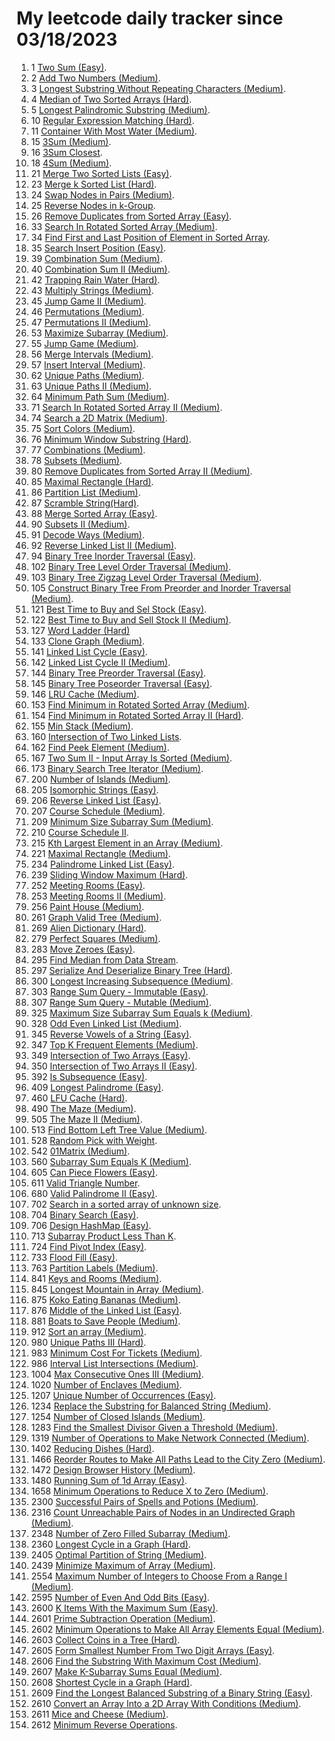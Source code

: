 # My leetcode daily tracker since 03/18/2023
1. 1 [Two Sum (Easy)](https://github.com/calebhuangsea/Leetcode/tree/main/leetcode/src/E1TwoSum).
2. 2 [Add Two Numbers (Medium)](https://github.com/calebhuangsea/Leetcode/tree/main/leetcode/src/M2AddTwoNumbers).
3. 3 [Longest Substring Without Repeating Characters (Medium)](https://github.com/calebhuangsea/Leetcode/tree/main/leetcode/src/M3LongestSubstringWithoutRepeatingCharacters).
4. 4 [Median of Two Sorted Arrays (Hard)](https://github.com/calebhuangsea/Leetcode/tree/main/leetcode/src/H4MedianOfTwoSortedArrays).
5. 5 [Longest Palindromic Substring (Medium)](https://github.com/calebhuangsea/Leetcode/tree/main/leetcode/src/M5LongestPalindromicSubstring).
6. 10 [Regular Expression Matching (Hard)](https://github.com/calebhuangsea/Leetcode/tree/main/leetcode/src/H10RegularExpressionMatching).
7. 11 [Container With Most Water (Medium)](https://github.com/calebhuangsea/Leetcode/tree/main/leetcode/src/M11ContainerWithMostWater).
8. 15 [3Sum (Medium)](https://github.com/calebhuangsea/Leetcode/tree/main/leetcode/src/M15_3Sum).
9. 16 [3Sum Closest](https://github.com/calebhuangsea/Leetcode/tree/main/leetcode/src/M16_3SumClosest).
10. 18 [4Sum (Medium)](https://github.com/calebhuangsea/Leetcode/tree/main/leetcode/src/M18_4Sum).
11. 21 [Merge Two Sorted Lists (Easy)](https://github.com/calebhuangsea/Leetcode/tree/main/leetcode/src/E21MergeTwoSortedLists).
12. 23 [Merge k Sorted List (Hard)](https://github.com/calebhuangsea/Leetcode/tree/main/leetcode/src/H23MergeKSortedLists).
13. 24 [Swap Nodes in Pairs (Medium)](https://github.com/calebhuangsea/Leetcode/tree/main/leetcode/src/M24SwapNodesInPairs).
14. 25 [Reverse Nodes in k-Group](https://github.com/calebhuangsea/Leetcode/tree/main/leetcode/src/H25ReverseNodesInK_Groups).
15. 26 [Remove Duplicates from Sorted Array (Easy)](https://github.com/calebhuangsea/Leetcode/tree/main/leetcode/src/E26RemoveDuplicatesFromSortedArray).
16. 33 [Search In Rotated Sorted Array (Medium)](https://github.com/calebhuangsea/Leetcode/tree/main/leetcode/src/M33SearchInRotatedSortedArray).
17. 34 [Find First and Last Position of Element in Sorted Array](https://github.com/calebhuangsea/Leetcode/tree/main/leetcode/src/M34FindFirstAndLastPostionOfElementInSortedArray).
18. 35 [Search Insert Position (Easy)](https://github.com/calebhuangsea/Leetcode/tree/main/leetcode/src/E35SearchInsertPosition).
19. 39 [Combination Sum (Medium)](https://github.com/calebhuangsea/Leetcode/tree/main/leetcode/src/M39CombinationSum).
20. 40 [Combination Sum II (Medium)](https://github.com/calebhuangsea/Leetcode/tree/main/leetcode/src/M40CombinationSumII).
21. 42 [Trapping Rain Water (Hard)](https://github.com/calebhuangsea/Leetcode/tree/main/leetcode/src/H42TrappingRainWater).
22. 43 [Multiply Strings (Medium)](https://github.com/calebhuangsea/Leetcode/tree/main/leetcode/src/M43MultiplyStrings).
23. 45 [Jump Game II (Medium)](https://github.com/calebhuangsea/Leetcode/tree/main/leetcode/src/M45JumpGameII).
24. 46 [Permutations (Medium)](https://github.com/calebhuangsea/Leetcode/tree/main/leetcode/src/M46Permutations).
25. 47 [Permutations II (Medium)](https://github.com/calebhuangsea/Leetcode/tree/main/leetcode/src/M47PermutationsII).
26. 53 [Maximize Subarray (Medium)](https://github.com/calebhuangsea/Leetcode/tree/main/leetcode/src/M53MaximumSubarray).
27. 55 [Jump Game (Medium)](https://github.com/calebhuangsea/Leetcode/tree/main/leetcode/src/M55JumpGame).
28. 56 [Merge Intervals (Medium)](https://github.com/calebhuangsea/Leetcode/tree/main/leetcode/src/M56MergeIntervals).
29. 57 [Insert Interval (Medium)](https://github.com/calebhuangsea/Leetcode/tree/main/leetcode/src/M57InsertInterval).
30. 62 [Unique Paths (Medium)](https://github.com/calebhuangsea/Leetcode/tree/main/leetcode/src/M62UniquePaths).
31. 63 [Unique Paths II (Medium)](https://github.com/calebhuangsea/Leetcode/tree/main/leetcode/src/M63UniquePathsII).
32. 64 [Minimum Path Sum (Medium)](https://github.com/calebhuangsea/Leetcode/tree/main/leetcode/src/M64MinimumPathSum).
33. 71 [Search In Rotated Sorted Array II (Medium)](https://github.com/calebhuangsea/Leetcode/tree/main/leetcode/src/M71SearchInRotatedSortedArrayII).
34. 74 [Search a 2D Matrix (Medium)](https://github.com/calebhuangsea/Leetcode/tree/main/leetcode/src/M74SearchA2DMatrix).
35. 75 [Sort Colors (Medium)](https://github.com/calebhuangsea/Leetcode/tree/main/leetcode/src/M75SortColors).
36. 76 [Minimum Window Substring (Hard)](https://github.com/calebhuangsea/Leetcode/tree/main/leetcode/src/H76MinimumWindowSubstring).
37. 77 [Combinations (Medium)](https://github.com/calebhuangsea/Leetcode/tree/main/leetcode/src/M77Combinations).
38. 78 [Subsets (Medium)](https://github.com/calebhuangsea/Leetcode/tree/main/leetcode/src/M78Subsets).
39. 80 [Remove Duplicates from Sorted Array II (Medium)](https://github.com/calebhuangsea/Leetcode/tree/main/leetcode/src/M80RemoveDuplicatedFromSortedArrayII).
40. 85 [Maximal Rectangle (Hard)](https://github.com/calebhuangsea/Leetcode/tree/main/leetcode/src/H85MaximalRectangle).
41. 86 [Partition List (Medium)](https://github.com/calebhuangsea/Leetcode/tree/main/leetcode/src/MPartitionList).
42. 87 [Scramble String(Hard)](https://github.com/calebhuangsea/Leetcode/tree/main/leetcode/src/H87ScrambleString).
43. 88 [Merge Sorted Array (Easy)](https://github.com/calebhuangsea/Leetcode/tree/main/leetcode/src/E88MergeSodtedArray).
44. 90 [Subsets II (Medium)](https://github.com/calebhuangsea/Leetcode/tree/main/leetcode/src/M90SubsetsII).
45. 91 [Decode Ways (Medium)](https://github.com/calebhuangsea/Leetcode/tree/main/leetcode/src/M91DecodeWays).
46. 92 [Reverse Linked List II (Medium)](https://github.com/calebhuangsea/Leetcode/tree/main/leetcode/src/M92ReverseLinkedListII).
47. 94 [Binary Tree Inorder Traversal (Easy)](https://github.com/calebhuangsea/Leetcode/tree/main/leetcode/src/E94BinaryTreeInorderTraversal).
48. 102 [Binary Tree Level Order Traversal (Medium)](https://github.com/calebhuangsea/Leetcode/tree/main/leetcode/src/M102BinaryTreeLevelOrderTraversal).
49. 103 [Binary Tree Zigzag Level Order Traversal (Medium)](https://github.com/calebhuangsea/Leetcode/tree/main/leetcode/src/M103BinaryTreeZigzagLevelOrderTraversal).
50. 105 [Construct Binary Tree From Preorder and Inorder Traversal (Medium)](https://github.com/calebhuangsea/Leetcode/tree/main/leetcode/src/M105ConstructBinaryTreeFromPreorderAndInorderTraversal).
51. 121 [Best Time to Buy and Sel Stock (Easy)](https://github.com/calebhuangsea/Leetcode/tree/main/leetcode/src/E121BestTimeToBuyAndSellStock).
52. 122 [Best Time to Buy and Sell Stock II (Medium)](https://github.com/calebhuangsea/Leetcode/tree/main/leetcode/src/M122BestTimeToBuyAndSellStockII).
53. 127 [Word Ladder (Hard)](https://github.com/calebhuangsea/Leetcode/tree/main/leetcode/src/H127WordLadder)
54. 133 [Clone Graph (Medium)](https://github.com/calebhuangsea/Leetcode/tree/main/leetcode/src/M133CloneGraph).
55. 141 [Linked List Cycle (Easy)](https://github.com/calebhuangsea/Leetcode/tree/main/leetcode/src/E141LinkedListCycle).
56. 142 [Linked List Cycle II (Medium)](https://github.com/calebhuangsea/Leetcode/tree/main/leetcode/src/M142LinkedListCycleII).
57. 144 [Binary Tree Preorder Traversal (Easy)](https://github.com/calebhuangsea/Leetcode/tree/main/leetcode/src/E144BinaryTreePreorderTraversal).
58. 145 [Binary Tree Poseorder Traversal (Easy)](https://github.com/calebhuangsea/Leetcode/tree/main/leetcode/src/E145BinaryTreePostorderTraversal).
59. 146 [LRU Cache (Medium)](https://github.com/calebhuangsea/Leetcode/tree/main/leetcode/src/MLRUCache).
60. 153 [Find Minimum in Rotated Sorted Array (Medium)](https://github.com/calebhuangsea/Leetcode/tree/main/leetcode/src/M153FindMinimuminRotatedSortedArray).
61. 154 [Find Minimum in Rotated Sorted Array II (Hard)](https://github.com/calebhuangsea/Leetcode/tree/main/leetcode/src/H154FindMinimumInRotatedSortedArrayII).
62. 155 [Min Stack (Medium)](https://github.com/calebhuangsea/Leetcode/tree/main/leetcode/src/M155MinStack).
63. 160 [Intersection of Two Linked Lists](https://github.com/calebhuangsea/Leetcode/tree/main/leetcode/src/E160IntersectionOfTwoLinkedLists).
64. 162 [Find Peek Element (Medium)](https://github.com/calebhuangsea/Leetcode/tree/main/leetcode/src/M162FindPeekElement).
65. 167 [Two Sum II - Input Array Is Sorted (Medium)](https://github.com/calebhuangsea/Leetcode/tree/main/leetcode/src/M167TwoSumIIInputArrayIsSorted).
66. 173 [Binary Search Tree Iterator (Medium)](https://github.com/calebhuangsea/Leetcode/tree/main/leetcode/src/M173BinarySearchTreeIterator).
67. 200 [Number of Islands (Medium)](https://github.com/calebhuangsea/Leetcode/tree/main/leetcode/src/M200NumberOfIslands).
68. 205 [Isomorphic Strings (Easy)](https://github.com/calebhuangsea/Leetcode/tree/main/leetcode/src/E205IsomorphicStrings).
69. 206 [Reverse Linked List (Easy)](https://github.com/calebhuangsea/Leetcode/tree/main/leetcode/src/E206ReverseLinkedList).
70. 207 [Course Schedule (Medium)](https://github.com/calebhuangsea/Leetcode/tree/main/leetcode/src/M207CourseSchedule).
71. 209 [Minimum Size Subarray Sum (Medium)](https://github.com/calebhuangsea/Leetcode/tree/main/leetcode/src/M209MinimumSizeSubarraySum).
72. 210 [Course Schedule II](https://github.com/calebhuangsea/Leetcode/tree/main/leetcode/src/M210CourseScheduleII).
73. 215 [Kth Largest Element in an Array (Medium)](https://github.com/calebhuangsea/Leetcode/tree/main/leetcode/src/M215KthLargestElementInAnArray).
74. 221 [Maximal Rectangle (Medium)](https://github.com/calebhuangsea/Leetcode/tree/main/leetcode/src/M221MaximalRectangle).
75. 234 [Palindrome Linked List (Easy)](https://github.com/calebhuangsea/Leetcode/tree/main/leetcode/src/E234PalindromeLinkedList).
76. 239 [Sliding Window Maximum (Hard)](https://github.com/calebhuangsea/Leetcode/tree/main/leetcode/src/H239SlidingWindowMaximum).
77. 252 [Meeting Rooms (Easy)](https://github.com/calebhuangsea/Leetcode/tree/main/leetcode/src/E252MeetingRooms).
78. 253 [Meeting Rooms II (Medium)](https://github.com/calebhuangsea/Leetcode/tree/main/leetcode/src/M253MeetingRoomsII).
79. 256 [Paint House (Medium)](https://github.com/calebhuangsea/Leetcode/tree/main/leetcode/src/M256PaintHouse).
80. 261 [Graph Valid Tree (Medium)](https://github.com/calebhuangsea/Leetcode/tree/main/leetcode/src/M261GraphValidTree).
81. 269 [Alien Dictionary (Hard)](https://github.com/calebhuangsea/Leetcode/tree/main/leetcode/src/H269AlienDictionary).
82. 279 [Perfect Squares (Medium)](https://github.com/calebhuangsea/Leetcode/tree/main/leetcode/src/M279PerfectSquares).
83. 283 [Move Zeroes (Easy)](https://github.com/calebhuangsea/Leetcode/tree/main/leetcode/src/E283MoveZeros).
84. 295 [Find Median from Data Stream](https://github.com/calebhuangsea/Leetcode/tree/main/leetcode/src/H295FindMedianFromDataStream).
85. 297 [Serialize And Deserialize Binary Tree (Hard)](https://github.com/calebhuangsea/Leetcode/tree/main/leetcode/src/H297SerializeAndDeserializeBinaryTree).
86. 300 [Longest Increasing Subsequence (Medium)](https://github.com/calebhuangsea/Leetcode/tree/main/leetcode/src/M300LongestIncreasingSubsequence).
87. 303 [Range Sum Query - Immutable (Easy)](https://github.com/calebhuangsea/Leetcode/tree/main/leetcode/src/E303RangeSumQuery_Immutable).
88. 307 [Range Sum Query - Mutable (Medium)](https://github.com/calebhuangsea/Leetcode/tree/main/leetcode/src/M307RangeSumQueryMutable).
89. 325 [Maximum Size Subarray Sum Equals k (Medium)](https://github.com/calebhuangsea/Leetcode/tree/main/leetcode/src/M325MaximumSizeSubarraySumEqualsK).
90. 328 [Odd Even Linked List (Medium)](https://github.com/calebhuangsea/Leetcode/tree/main/leetcode/src/M328OddEvenLinkedList).
91. 345 [Reverse Vowels of a String (Easy)](https://github.com/calebhuangsea/Leetcode/tree/main/leetcode/src/E345ReverseVowelsOfAString).
92. 347 [Top K Frequent Elements (Medium)](https://github.com/calebhuangsea/Leetcode/tree/main/leetcode/src/M347TopKFrequentElements).
93. 349 [Intersection of Two Arrays (Easy)](https://github.com/calebhuangsea/Leetcode/tree/main/leetcode/src/E349IntersectionofTwoArrays).
94. 350 [Intersection of Two Arrays II (Easy)](https://github.com/calebhuangsea/Leetcode/tree/main/leetcode/src/E350IntersectionofTwoArraysII).
95. 392 [Is Subsequence (Easy)](https://github.com/calebhuangsea/Leetcode/tree/main/leetcode/src/E392IsSubsequence).
96. 409 [Longest Palindrome (Easy)](https://github.com/calebhuangsea/Leetcode/tree/main/leetcode/src/E409LongestPalindrome).
97. 460 [LFU Cache (Hard)](https://github.com/calebhuangsea/Leetcode/tree/main/leetcode/src/H460LFUCache).
98. 490 [The Maze (Medium)](https://github.com/calebhuangsea/Leetcode/tree/main/leetcode/src/M490TheMaze).
99. 505 [The Maze II (Medium)](https://github.com/calebhuangsea/Leetcode/tree/main/leetcode/src/M505TheMazeII).
100. 513 [Find Bottom Left Tree Value (Medium)](https://github.com/calebhuangsea/Leetcode/tree/main/leetcode/src/M513FindBottomLeftTreeValue).
101. 528 [Random Pick with Weight](https://github.com/calebhuangsea/Leetcode/tree/main/leetcode/src/M528RandomPickWithWeight).
102. 542 [01Matrix (Medium)](https://github.com/calebhuangsea/Leetcode/tree/main/leetcode/src/M542_01Matrix).
103. 560 [Subarray Sum Equals K (Medium)](https://github.com/calebhuangsea/Leetcode/tree/main/leetcode/src/M560SubarraySumEqualsK).
104. 605 [Can Piece Flowers (Easy)](https://github.com/calebhuangsea/Leetcode/tree/main/leetcode/src/E605CanPieceFlowers).
105. 611 [Valid Triangle Number](https://github.com/calebhuangsea/Leetcode/tree/main/leetcode/src/M611ValidTriangleNumber).
106. 680 [Valid Palindrome II (Easy)](https://github.com/calebhuangsea/Leetcode/tree/main/leetcode/src/E680ValidPalindromeII).
107. 702 [Search in a sorted array of unknown size](https://github.com/calebhuangsea/Leetcode/tree/main/leetcode/src/M702SearchInASortedArrayOfUnknownSize).
108. 704 [Binary Search (Easy)](https://github.com/calebhuangsea/Leetcode/tree/main/leetcode/src/E704BinarySearch).
109. 706 [Design HashMap (Easy)](https://github.com/calebhuangsea/Leetcode/tree/main/leetcode/src/E706DesignHashMap).
110. 713 [Subarray Product Less Than K](https://github.com/calebhuangsea/Leetcode/tree/main/leetcode/src/M713SubarrayProductLessThanK).
111. 724 [Find Pivot Index (Easy)](https://github.com/calebhuangsea/Leetcode/tree/main/leetcode/src/E724FindPivotIndex).
112. 733 [Flood Fill (Easy)](https://github.com/calebhuangsea/Leetcode/tree/main/leetcode/src/E733FloodFill).
113. 763 [Partition Labels (Medium)](https://github.com/calebhuangsea/Leetcode/tree/main/leetcode/src/M763PartitionLabels).
114. 841 [Keys and Rooms (Medium)](https://github.com/calebhuangsea/Leetcode/tree/main/leetcode/src/M841KeysAndRooms).
115. 845 [Longest Mountain in Array (Medium)](https://github.com/calebhuangsea/Leetcode/tree/main/leetcode/src/M845LongestMountainInArray).
116. 875 [Koko Eating Bananas (Medium)](https://github.com/calebhuangsea/Leetcode/tree/main/leetcode/src/M875KokoEatingBananas).
117. 876 [Middle of the Linked List (Easy)](https://github.com/calebhuangsea/Leetcode/tree/main/leetcode/src/E876MiddleoftheLinkedList).
118. 881 [Boats to Save People (Medium)](https://github.com/calebhuangsea/Leetcode/tree/main/leetcode/src/M881BoatsToSavePeople).
119. 912 [Sort an array (Medium)](https://github.com/calebhuangsea/Leetcode/tree/main/leetcode/src/M912SortAnArray).
120. 980 [Unique Paths III (Hard)](https://github.com/calebhuangsea/Leetcode/tree/main/leetcode/src/H980UniquePathsIII).
121. 983 [Minimum Cost For Tickets (Medium)](https://github.com/calebhuangsea/Leetcode/tree/main/leetcode/src/M983MinimumCostForTickets).
122. 986 [Interval List Intersections (Medium)](https://github.com/calebhuangsea/Leetcode/tree/main/leetcode/src/M986IntervalListIntersections).
123. 1004 [Max Consecutive Ones III (Medium)](https://github.com/calebhuangsea/Leetcode/tree/main/leetcode/src/M1004MaxConsecutiveOnesIII).
124. 1020 [Number of Enclaves (Medium)](https://github.com/calebhuangsea/Leetcode/tree/main/leetcode/src/M1020NumberOfEnclaves).
125. 1207 [Unique Number of Occurrences (Easy)](https://github.com/calebhuangsea/Leetcode/tree/main/leetcode/src/E1207UniqueNumberOfOccurrences).
126. 1234 [Replace the Substring for Balanced String (Medium)](https://github.com/calebhuangsea/Leetcode/tree/main/leetcode/src/M1234ReplaceTheSubstringForBalancedString).
127. 1254 [Number of Closed Islands (Medium)](https://github.com/calebhuangsea/Leetcode/tree/main/leetcode/src/M1254NumberOfClosedIsland).
128. 1283 [Find the Smallest Divisor Given a Threshold (Medium)](https://github.com/calebhuangsea/Leetcode/tree/main/leetcode/src/M1283FindTheSmallestDivisorGivenAThreshold).
129. 1319 [Number of Operations to Make Network Connected (Medium)](https://github.csom/calebhuangsea/Leetcode/tree/main/leetcode/src/M1319NumberOfOperationsToMakeNetworkConnected).
130. 1402 [Reducing Dishes (Hard)](https://github.com/calebhuangsea/Leetcode/tree/main/leetcode/src/H1402ReducingDishes).
131. 1466 [Reorder Routes to Make All Paths Lead to the City Zero (Medium)](https://github.com/calebhuangsea/Leetcode/tree/main/leetcode/src/M1466ReorderRoutesToMakeAllPathsLeadToTheCityZero).
132. 1472 [Design Browser History (Medium)](https://github.com/calebhuangsea/Leetcode/tree/main/leetcode/src/M1472DesignBrowserHistory).
133. 1480 [Running Sum of 1d Array (Easy)](https://github.com/calebhuangsea/Leetcode/tree/main/leetcode/src/E1480RunningSumOf1dArray).
134. 1658 [Minimum Operations to Reduce X to Zero (Medium)](https://github.com/calebhuangsea/Leetcode/tree/main/leetcode/src/M1658MinimumOperationsToReduceXToZero).
135. 2300 [Successful Pairs of Spells and Potions (Medium)](https://github.com/calebhuangsea/Leetcode/tree/main/leetcode/src/M2300SuccessfulPairsOfSpellsAndPotions).
136. 2316 [Count Unreachable Pairs of Nodes in an Undirected Graph (Medium)](https://github.com/calebhuangsea/Leetcode/tree/main/leetcode/src/M1472DesignBrowserHistory).
137. 2348 [Number of Zero Filled Subarray (Medium)](https://github.com/calebhuangsea/Leetcode/tree/main/leetcode/src/M2316CountUnreachablePairsOfNodesInAnUndirectedGraph).
138. 2360 [Longest Cycle in a Graph (Hard)](https://github.com/calebhuangsea/Leetcode/tree/main/leetcode/src/H2360LongestCycleInAGraph).
139. 2405 [Optimal Partition of String (Medium)](https://github.com/calebhuangsea/Leetcode/tree/main/leetcode/src/M2405OptimalPartitionOfString).
140. 2439 [Minimize Maximum of Array (Medium)](https://github.com/calebhuangsea/Leetcode/tree/main/leetcode/src/M2439MinimizeMaximumOfArray).
141. 2554 [Maximum Number of Integers to Choose From a Range I (Medium)](https://github.com/calebhuangsea/Leetcode/tree/main/leetcode/src/M2554MaximumNumberOfIntegersToChooseFromARangeI).
142. 2595 [Number of Even And Odd Bits (Easy)](https://github.com/calebhuangsea/Leetcode/tree/main/leetcode/src/E2595NumberOfEvenAndOddBits).
143. 2600 [K Items With the Maximum Sum (Easy)](https://github.com/calebhuangsea/Leetcode/blob/main/LCContest/src/Weekly338/Q1.java).
144. 2601 [Prime Subtraction Operation (Medium)](https://github.com/calebhuangsea/Leetcode/blob/main/LCContest/src/Weekly338/Q2.java).
145. 2602 [Minimum Operations to Make All Array Elements Equal (Medium)](https://github.com/calebhuangsea/Leetcode/blob/main/LCContest/src/Weekly338/Q3.java).
146. 2603 [Collect Coins in a Tree (Hard)](https://github.com/calebhuangsea/Leetcode/blob/main/LCContest/src/Weekly338/Q4.java).
147. 2605 [Form Smallest Number From Two Digit Arrays (Easy)](https://github.com/calebhuangsea/Leetcode/blob/main/LCContest/src/Biweekly101/Q1.java).
148. 2606 [Find the Substring With Maximum Cost (Medium)](https://github.com/calebhuangsea/Leetcode/blob/main/LCContest/src/Biweekly101/Q2.java).
149. 2607 [Make K-Subarray Sums Equal (Medium)](https://github.com/calebhuangsea/Leetcode/tree/main/leetcode/src/M2607MakeK_SubarraySumsEqual).
150. 2608 [Shortest Cycle in a Graph (Hard)](https://github.com/calebhuangsea/Leetcode/blob/main/LCContest/src/Biweekly101/Q4.java).
151. 2609 [Find the Longest Balanced Substring of a Binary String (Easy)](https://github.com/calebhuangsea/Leetcode/blob/main/LCContest/src/Weekly339/Q1.java).
152. 2610 [Convert an Array Into a 2D Array With Conditions (Medium)](https://github.com/calebhuangsea/Leetcode/blob/main/LCContest/src/Weekly339/Q2.java).
153. 2611 [Mice and Cheese (Medium)](https://github.com/calebhuangsea/Leetcode/blob/main/LCContest/src/Weekly339/Q3.java).
154. 2612 [Minimum Reverse Operations](https://github.com/calebhuangsea/Leetcode/tree/main/leetcode/src/H2612MinimumReverseOperations).